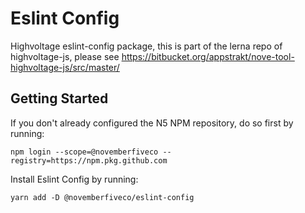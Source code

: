 # Eslint Config

Highvoltage eslint-config package, this is part of the lerna repo of highvoltage-js, please see https://bitbucket.org/appstrakt/nove-tool-highvoltage-js/src/master/
## Getting Started

If you don't already configured the N5 NPM repository, do so first by running:

```
npm login --scope=@novemberfiveco --registry=https://npm.pkg.github.com
```

Install Eslint Config by running:

```
yarn add -D @novemberfiveco/eslint-config
```
